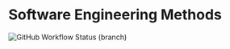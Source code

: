 # Software Engineering Methods
![GitHub Workflow Status (branch)](https://img.shields.io/github/actions/workflow/status/FinDaGardiner/sem/.github/workflows/main.yml?branch=master)
